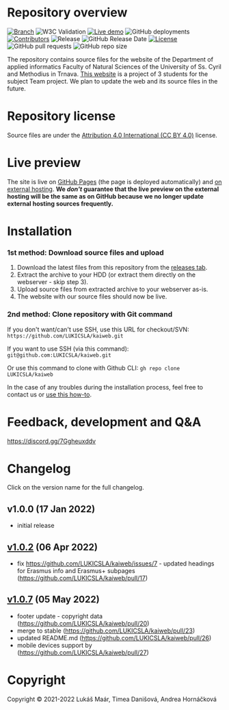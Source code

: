 # Repository overview
[![Branch](https://img.shields.io/badge/branch-stable-cyan.svg)](https://github.com/LUKICSLA/kaiweb)
![W3C Validation](https://img.shields.io/w3c-validation/html?targetUrl=https%3A%2F%2Flukicsla.github.io%2Fkaiweb%2F)
[![Live demo](https://img.shields.io/badge/live_demo_web-available-<COLOR>.svg)](http://kai.rf.gd/)
![GitHub deployments](https://img.shields.io/github/deployments/LUKICSLA/kaiweb/github-pages?label=deployment)
[![Contributors](https://img.shields.io/badge/contributors-3-orange.svg)](https://shields.io/)
![Release](https://img.shields.io/github/v/release/LUKICSLA/kaiweb?label=version)
![GitHub Release Date](https://img.shields.io/github/release-date/LUKICSLA/kaiweb?color=red)
[![License](https://img.shields.io/badge/license-Attribution_4.0_International_CC_BY_4.0-blue.svg)](https://creativecommons.org/licenses/by/4.0/legalcode)
![GitHub pull requests](https://img.shields.io/github/issues-pr-raw/LUKICSLA/kaiweb?color=yellow)
![GitHub repo size](https://img.shields.io/github/repo-size/LUKICSLA/kaiweb)

The repository contains source files for the website of the Department of applied informatics Faculty of Natural Sciences of the University of Ss. Cyril and Methodius in Trnava. [This website](http://kai.rf.gd/) is a project of 3 students for the subject Team project. We plan to update the web and its source files in the future.

# Repository license
Source files are under the [Attribution 4.0 International (CC BY 4.0)](https://creativecommons.org/licenses/by/4.0/legalcode) license.

# Live preview
The site is live on [GitHub Pages](https://lukicsla.github.io/kaiweb/) (the page is deployed automatically) and [on external hosting](http://kai.rf.gd/).
**We _don't_ guarantee that the live preview on the external hosting will be the same as on GitHub because we no longer update external hosting sources frequently.**

# Installation
### 1st method: Download source files and upload
1. Download the latest files from this repository from the [releases tab](https://github.com/LUKICSLA/kaiweb/releases). 
2. Extract the archive to your HDD (or extract them directly on the webserver - skip step 3).
3. Upload source files from extracted archive to your webserver as-is.
4. The website with our source files should now be live.

### 2nd method: Clone repository with Git command
If you don't want/can't use SSH, use this URL for checkout/SVN: ```https://github.com/LUKICSLA/kaiweb.git```

If you want to use SSH (via this command): ```git@github.com:LUKICSLA/kaiweb.git```

Or use this command to clone with Github CLI: ```gh repo clone LUKICSLA/kaiweb```

In the case of any troubles during the installation process, feel free to contact us or [use this how-to](https://docs.github.com/en/get-started/getting-started-with-git/about-remote-repositories). 

# Feedback, development and Q&A
https://discord.gg/7Ggheuxddv

# Changelog 
Click on the version name for the full changelog.

## v1.0.0 (17 Jan 2022)
- initial release

## [v1.0.2](https://github.com/LUKICSLA/kaiweb/compare/v1.0.0...v1.0.2) (06 Apr 2022)
- fix https://github.com/LUKICSLA/kaiweb/issues/7 - updated headings for Erasmus info and Erasmus+ subpages (https://github.com/LUKICSLA/kaiweb/pull/17)

## [v1.0.7](https://github.com/LUKICSLA/kaiweb/compare/v1.0.2...v1.0.7) (05 May 2022)
- footer update - copyright data (https://github.com/LUKICSLA/kaiweb/pull/20)
- merge to stable (https://github.com/LUKICSLA/kaiweb/pull/23)
- updated README.md (https://github.com/LUKICSLA/kaiweb/pull/26)
- mobile devices support by (https://github.com/LUKICSLA/kaiweb/pull/27)

# Copyright
Copyright © 2021-2022 Lukáš Maár, Timea Danišová, Andrea Hornáčková
